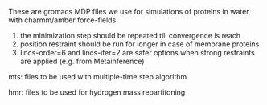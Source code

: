 These are gromacs MDP files we use for simulations of proteins in water with
charmm/amber force-fields

1) the minimization step should be repeated till convergence is reach
2) position restraint should be run for longer in case of membrane proteins
3) lincs-order=6 and lincs-iter=2 are safer options when strong restraints are applied (e.g. from Metainference)

mts: files to be used with multiple-time step algorithm 

hmr: files to be used for hydrogen mass repartitoning 

